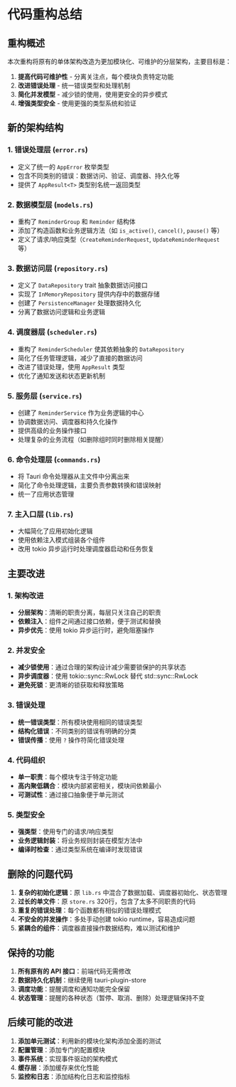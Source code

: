 # 代码重构总结

## 重构概述

本次重构将原有的单体架构改造为更加模块化、可维护的分层架构，主要目标是：

1. **提高代码可维护性** - 分离关注点，每个模块负责特定功能
2. **改进错误处理** - 统一错误类型和处理机制
3. **简化并发模型** - 减少锁的使用，使用更安全的异步模式
4. **增强类型安全** - 使用更强的类型系统和验证

## 新的架构结构

### 1. 错误处理层 (`error.rs`)
- 定义了统一的 `AppError` 枚举类型
- 包含不同类别的错误：数据访问、验证、调度器、持久化等
- 提供了 `AppResult<T>` 类型别名统一返回类型

### 2. 数据模型层 (`models.rs`)
- 重构了 `ReminderGroup` 和 `Reminder` 结构体
- 添加了构造函数和业务逻辑方法（如 `is_active()`, `cancel()`, `pause()` 等）
- 定义了请求/响应类型（`CreateReminderRequest`, `UpdateReminderRequest` 等）

### 3. 数据访问层 (`repository.rs`)
- 定义了 `DataRepository` trait 抽象数据访问接口
- 实现了 `InMemoryRepository` 提供内存中的数据存储
- 创建了 `PersistenceManager` 处理数据持久化
- 分离了数据访问逻辑和业务逻辑

### 4. 调度器层 (`scheduler.rs`)
- 重构了 `ReminderScheduler` 使其依赖抽象的 `DataRepository`
- 简化了任务管理逻辑，减少了直接的数据访问
- 改进了错误处理，使用 `AppResult` 类型
- 优化了通知发送和状态更新机制

### 5. 服务层 (`service.rs`)
- 创建了 `ReminderService` 作为业务逻辑的中心
- 协调数据访问、调度器和持久化操作
- 提供高级的业务操作接口
- 处理复杂的业务流程（如删除组时同时删除相关提醒）

### 6. 命令处理层 (`commands.rs`)
- 将 Tauri 命令处理器从主文件中分离出来
- 简化了命令处理逻辑，主要负责参数转换和错误映射
- 统一了应用状态管理

### 7. 主入口层 (`lib.rs`)
- 大幅简化了应用初始化逻辑
- 使用依赖注入模式组装各个组件
- 改用 tokio 异步运行时处理调度器启动和任务恢复

## 主要改进

### 1. 架构改进
- **分层架构**：清晰的职责分离，每层只关注自己的职责
- **依赖注入**：组件之间通过接口依赖，便于测试和替换
- **异步优先**：使用 tokio 异步运行时，避免阻塞操作

### 2. 并发安全
- **减少锁使用**：通过合理的架构设计减少需要锁保护的共享状态
- **异步调度器**：使用 tokio::sync::RwLock 替代 std::sync::RwLock
- **避免死锁**：更清晰的锁获取和释放策略

### 3. 错误处理
- **统一错误类型**：所有模块使用相同的错误类型
- **结构化错误**：不同类别的错误有明确的分类
- **错误传播**：使用 `?` 操作符简化错误处理

### 4. 代码组织
- **单一职责**：每个模块专注于特定功能
- **高内聚低耦合**：模块内部紧密相关，模块间依赖最小
- **可测试性**：通过接口抽象便于单元测试

### 5. 类型安全
- **强类型**：使用专门的请求/响应类型
- **业务逻辑封装**：将业务规则封装在模型方法中
- **编译时检查**：通过类型系统在编译时发现错误

## 删除的问题代码

1. **复杂的初始化逻辑**：原 `lib.rs` 中混合了数据加载、调度器初始化、状态管理
2. **过长的单文件**：原 `store.rs` 320行，包含了太多不同职责的代码
3. **重复的错误处理**：每个函数都有相似的错误处理模式
4. **不安全的并发操作**：多处手动创建 tokio runtime，容易造成问题
5. **紧耦合的组件**：调度器直接操作数据结构，难以测试和维护

## 保持的功能

1. **所有原有的 API 接口**：前端代码无需修改
2. **数据持久化机制**：继续使用 tauri-plugin-store
3. **调度功能**：提醒调度和通知功能完全保留
4. **状态管理**：提醒的各种状态（暂停、取消、删除）处理逻辑保持不变

## 后续可能的改进

1. **添加单元测试**：利用新的模块化架构添加全面的测试
2. **配置管理**：添加专门的配置模块
3. **事件系统**：实现事件驱动的架构模式
4. **缓存层**：添加缓存来优化性能
5. **监控和日志**：添加结构化日志和监控指标
